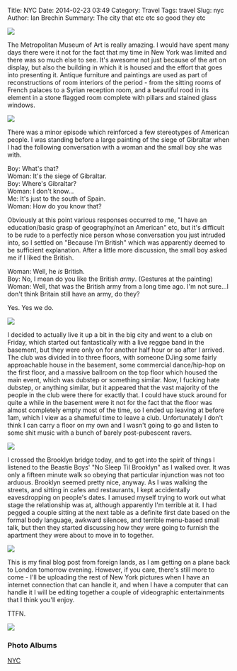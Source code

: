 Title: NYC
Date: 2014-02-23 03:49
Category: Travel
Tags: travel
Slug: nyc
Author: Ian Brechin
Summary: The city that etc etc so good they etc

![](https://lh6.googleusercontent.com/-uSg5tU_W_w0/Uwlrg4iFrTI/AAAAAAAAH94/ZKnyCwtlpn8/s768/DSC06293.JPG)

The Metropolitan Museum of Art is really amazing. I would have spent many days there were it not for the fact that my time in New York was limited and there was so much else to see. It's awesome not just because of the art on display, but also the building in which it is housed and the effort that goes into presenting it. Antique furniture and paintings are used as part of reconstructions of room interiors of the period - from the sitting rooms of French palaces to a Syrian reception room, and a beautiful rood in its element in a stone flagged room complete with pillars and stained glass windows.  

![](https://lh5.googleusercontent.com/-MjdKpCW8l4k/UwlqN-7gjsI/AAAAAAAAH9o/jo2p1AsoUr8/s768/DSC06253.JPG)

There was a minor episode which reinforced a few stereotypes of American people. I was standing before a large painting of the siege of Gibraltar when I had the following conversation with a woman and the small boy she was with.  

Boy: What's that?  
Woman: It's the siege of Gibraltar.  
Boy: Where's Gibraltar?  
Woman: I don't know...  
Me: It's just to the south of Spain.  
Woman: How do you know that?  

Obviously at this point various responses occurred to me, "I have an education/basic grasp of geography/not an American" etc, but it's difficult to be rude to a perfectly nice person whose conversation you just intruded into, so I settled on "Because I'm British" which was apparently deemed to be sufficient explanation. After a little more discussion, the small boy asked me if I liked the British.  

Woman: Well, he *is* British.  
Boy: No, I mean do you like the British *army*. (Gestures at the painting)  
Woman: Well, that was the British army from a long time ago. I'm not sure...I don't think Britain still have an army, do they?  

Yes. Yes we do.  

![](https://lh6.googleusercontent.com/-V5sAk-iR0wo/UwlsAAIEXtI/AAAAAAAAH-A/_V5XCEtuyTk/s768/DSC06275.JPG)

I decided to actually live it up a bit in the big city and went to a club on Friday, which started out fantastically with a live reggae band in the basement, but they were only on for another half hour or so after I arrived. The club was divided in to three floors, with someone DJing some fairly approachable house in the basement, some commercial dance/hip-hop on the first floor, and a massive ballroom on the top floor which housed the main event, which was dubstep or something similar. Now, I fucking hate dubstep, or anything similar, but it appeared that the vast majority of the people in the club were there for exactly that. I could have stuck around for quite a while in the basement were it not for the fact that the floor was almost completely empty most of the time, so I ended up leaving at before 1am, which I view as a shameful time to leave a club.  Unfortunately I don't think I can carry a floor on my own and I wasn't going to go and listen to some shit music with a bunch of barely post-pubescent ravers.  

![](https://lh6.googleusercontent.com/-Aj1sRbZ7-gs/UwlsNgbaznI/AAAAAAAAH-M/3ZrPUDuMTfE/s768/IMG_20140221_230145.jpg)

I crossed the Brooklyn bridge today, and to get into the spirit of things I listened to the Beastie Boys' "No Sleep Til Brooklyn" as I walked over. It was only a fifteen minute walk so obeying that particular injunction was not too arduous. Brooklyn seemed pretty nice, anyway. As I was walking the streets, and sitting in cafes and restaurants, I kept accidentally eavesdropping on people's dates. I amused myself trying to work out what stage the relationship was at, although apparently I'm terrible at it. I had pegged a couple sitting at the next table as a definite first date based on the formal body language, awkward silences, and terrible menu-based small talk, but then they started discussing how they were going to furnish the apartment they were about to move in to together.  

![](https://lh3.googleusercontent.com/-jMUtdRy6Ruw/Uwls5uFPoEI/AAAAAAAAH-Y/rLPXKE_uxRI/s768/DSC06440.JPG)

This is my final blog post from foreign lands, as I am getting on a plane back to London tomorrow evening. However, if you care, there's still more to come - I'll be uploading the rest of New York pictures when I have an internet connection that can handle it, and when I have a computer that can handle it I will be editing together a couple of videographic entertainments that I think you'll enjoy.  

TTFN.  

![](https://lh3.googleusercontent.com/-K02VA1C1mMk/UwlpcW0MHvI/AAAAAAAAH9U/tzP6NrG2wzs/s768/DSC06210.JPG)

### Photo Albums

[NYC](https://picasaweb.google.com/110277251572045373854/NYC?authuser=0&authkey=Gv1sRgCPGOuOLSt_bYHQ&feat=directlink)  
